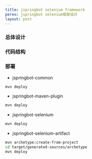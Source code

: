 ```yaml
---
title: jspringbot selenium framework
perex: jspringbot selenium框架设计
layout: post
---
```


### 总体设计

### 代码结构

### 部署
* jspringbot-common

```sh
mvn deploy
```

* jspringbot-maven-plugin

```sh
mvn deploy
```

* jspringbot-selenium

```sh
mvn deploy
```

* jspringbot-selenium-artifact

```sh
mvn archetype:create-from-project
cd target/generated-sources/archetype
mvn deploy
```
